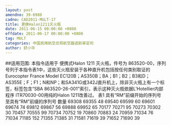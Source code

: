 ```yaml
---
layout: post
amendno: 39-6988
cadno: CAD2011-MULT-17
title: 更换Halon1211灭火瓶
date: 2011-06-15 00:00:00 +0800
effdate: 2011-06-17 00:00:00 +0800
tag: MULT
categories: 中国民用航空总局航空器适航审定司
author: 舒小华
---
```


##适用范围:
本指令适用于
便携式Halon 1211 灭火瓶，件号为 863520-00，序列号列于本指令表1中，这些灭火瓶安装于各种直升机包括按任何类别取证的 Eurocopter France Model EC120B；AS350B；BA；B1；B2；B3和D； AS355E；F；F1；N和NP；和SA341G或342J直升机上，除非灭火瓶上有一个标签，标签包含“SBA 863520-26-001”索引，表示这种灭火瓶依据L’Hotellier内部程序 ITR70030-00用纯的Halon 1211改善过。
表1
具有“RM”前缀开始的序列号  至具有“RM”前缀的序列号  数量
69308  69355  48
69540  69599  60
69601  69674  74
69812  69867  56
69888  69952  65
70177  70271  95
70273  70302  30
70457  70555  99
70734  70752  19
70860  70883  24
70959  71034  76
71034  71185  152
71355  71385  31
71581  71619  39
71652  71690  39

